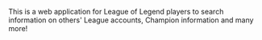 This is a web application for League of Legend players to search information on others' League accounts, Champion information and many more!